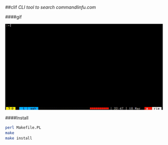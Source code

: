 ##clif
*CLI tool to search commandlinfu.com*

####gif

![clif](https://raw.githubusercontent.com/z448/clif/master/clif.gif)


####Install
```bash
perl Makefile.PL
make
make install
```
